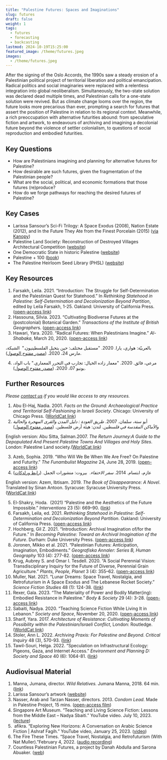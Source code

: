 ```yaml
---
title: "Palestine Futures: Spaces and Imaginations"
slug: futures
draft: false
weight: 1
tags:
  - futures
  - forecasting
  - backcasting
lastmod: 2024-10-19T15:25:00
featured_image: /theme/futures.jpeg
images:
  - /theme/futures.jpeg
---
```

After the signing of the Oslo Accords, the 1990s saw a steady erosion of a Palestinian political project of territorial liberation and political emancipation. Radical politics and social imaginaries were replaced with a relentless integration into global neoliberalism. Simultaneously, the two-state solution was declared dead multiple times, and Palestinian calls for a one-state solution were revived. But as climate change looms over the region, the future looks more precarious than ever, prompting a search for futures that assert the position of Palestine in relation to its regional context. Meanwhile, a rich preoccupation with alternative futurities abound: from speculative fiction and artwork, to endeavours of archiving and imagining a decolonial future beyond the violence of settler colonialism, to questions of social reproduction and embodied futurities.

## Key Questions

- How are Palestinians imagining and planning for alternative futures for Palestine? 
- How desirable are such futures, given the fragmentation of the Palestinian people? 
- What are the social, political, and economic formations that those futures (re)produce? 
- How do we forge pathways for reaching the desired futures of Palestine? 

## Key Cases

- Larissa Sansour’s Sci-Fi Trilogy: A Space Exodus (2008), Nation Estate (2012), and In the Future They Ate from the Finest Porcelain (2015) ([via Kanopy](https://www.kanopystreaming.com/category/supplier/mec-film))
- Palestine Land Society: Reconstruction of Destroyed Villages Architectural Competition ([website](https://www.plands.org/en/competition-news))
- One Democratic State in historic Palestine ([website](https://onedemocraticstate.com)) 
- Palestine + 100 ([book](https://commapress.co.uk/books/palestine-100))
- The Palestine Heirloom Seed Library (PHSL) ([website](https://viviensansour.com/Palestine-Heirloom))

## Key Resources

1. Farsakh, Leila. 2021. “Introduction: The Struggle for Self-Determination and the Palestinian Quest for Statehood.” In *Rethinking Statehood in Palestine: Self-Determination and Decolonization Beyond Partition*, edited by Leila Farsakh, 1-25. Oakland: University of California Press. ([open-access link](https://luminosoa.org/site/chapters/e/10.1525/luminos.113.a/))
2. Hassouna, Silvia. 2023. “Cultivating Biodiverse Futures at the (postcolonial) Botanical Garden.” *Transactions of the Institute of British Geographer*s. ([open-access link](https://rgs-ibg.onlinelibrary.wiley.com/doi/10.1111/tran.12639)) 
3. Hawari, Yara. 2020. “Radical Futures: When Palestinians Imagine.” *Al-Shabaka*, March 20, 2020. ([open-access link](https://al-shabaka.org/commentaries/radical-futures-when-palestinians-imagine/))

بالعربيّة: هواري، يارا. 2020. "مستقبل مختلف: حين يتخيل الفلسطينيون."  الشبكة، مارس 24، 2020. ([مصدر مفتوح الوصول](https://al-shabaka.org/commentaries/%D9%85%D8%B3%D8%AA%D9%82%D8%A8%D9%84-%D9%85%D8%AE%D8%AA%D9%84%D9%81-%D8%AD%D9%8A%D9%86-%D9%8A%D8%AA%D8%AE%D9%8A%D9%84-%D8%A7%D9%84%D9%81%D9%84%D8%B3%D8%B7%D9%8A%D9%86%D9%8A%D9%88%D9%86/)).

4. مرعي، فائق. 2020. "معمار زاده الخيال: تجارب في التحرر المعماري." باب الواد، يونيو 07، 2020. ([مصدر مفتوح الوصول](https://babelwad.com/ar/%D9%86%D8%B5%D9%88%D8%B5/%D9%85%D8%B9%D9%85%D8%A7%D8%B1-%D8%B2%D8%A7%D8%AF%D9%87-%D8%A7%D9%84%D8%AE%D9%8A%D8%A7%D9%84-%D8%AA%D8%AC%D8%A7%D8%B1%D8%A8-%D9%81%D9%8A-%D8%A7%D9%84%D8%AA%D8%AD%D8%B1%D8%B1-%D8%A7%D9%84%D9%85%D8%B9/)). 

## Further Resources

*Please [contact us](https://palestine.araburbanism.com/contact/) if you would like access to any resources.*

1. Abu El-Haj, Nadia. 2001. *Facts on the Ground: Archaeological Practice and Territorial Self-Fashioning in Israeli Society*. Chicago: University of Chicago Press. ([WorldCat link](https://search.worldcat.org/title/Facts-on-the-ground-:-archaeological-practice-and-territorial-self-fashioning-in-Israeli-society/oclc/47666593))
2. أبو ستة، سلمان. 2007. *طريق العودة : دليل المدن والقرى المهجرة والحالية والأماكن المقدسة في فلسطين.* لندن: هيئة أرض فلسطين. ([مصدر مفتوح الوصول](https://www.plands.org/en/maps-atlases/atlases/the-return-journey/return-jounrney-pdfs))

English version: Abu Sitta, Salman.2007. *The Return Journey:A Guide to the Depopulated And Present Palestine Towns And Villages and Holy Sites*. London: Palestine Land society.([WorldCat link](https://search.worldcat.org/title/173205494))

3. Azeb, Sophia. 2019. “Who Will We Be When We Are Free? On Palestine and Futurity.” *The Funambulist Magazine* 24, June 28, 2019. ([open-access link](https://thefunambulist.net/magazine/24-futurisms/will-free-palestine-futurity-sophia-azeb))
4. عازم، ابتسام. 2014. *سفر الاختفاء*.  بيروت: منشورات الجمل. ([رابط ورلدكات](https://search.worldcat.org/title/884401035))

English version: Azem, Ibtisam. 2019. *The Book of Disappearance: A Novel*. Translated by Sinan Antoon. Syracuse: Syracuse University Press. ([WorldCat link](https://search.worldcat.org/title/1097462878))

5. El-Shakry, Hoda.  (2021) “Palestine and the Aesthetics of the Future Impossible.” *Interventions* 23 (5): 669–90. ([link](https://www.tandfonline.com/doi/full/10.1080/1369801X.2021.1885471))
6. Farsakh, Leila, ed. 2021. *Rethinking Statehood in Palestine: Self-Determination and Decolonization Beyond Partition*. Oakland: University of California Press. ([open-access link](https://luminosoa.org/site/books/e/10.1525/luminos.113/))
7. Hochberg, Gil Z. 2021. “Introduction: Archival Imagination of/for the Future.” In *Becoming Palestine: Toward an Archival Imagination of the Future*. Durham: Duke University Press. ([open-access link](https://assets-us-01.kc-usercontent.com/f7ca9afb-82c2-002a-a423-84e111d5b498/b24268db-351e-4419-bb16-debab12c9297/978-1-4780-1482-9_601.pdf?fm=webp&auto=format&lossless=true))
8. Joronen, Mikko et al. 2021. “Palestinian Futures: Anticipation, Imagination, Embodiments.” *Geografiska Annaler: Series B, Human Geography* 103 (4): 277-82. ([open-access link](https://www.tandfonline.com/doi/full/10.1080/04353684.2021.2004196))
9. Krug, Aubrey S. and Omar I. Tesdell. 2020. “A Social Perennial Vision: Transdisciplinary Inquiry for the Future of Diverse, Perennial Grain Agriculture.” *Plants, People, Planet* 3 (4): 355–62. ([open-access link](https://nph.onlinelibrary.wiley.com/doi/10.1002/ppp3.10175))
10. Muller, Nat. 2021. “Lunar Dreams: Space Travel, Nostalgia, and Retrofuturism in A Space Exodus and The Lebanese Rocket Society.” *Science Fiction Studies* 48 (1): 124-38. ([link](https://muse.jhu.edu/pub/347/article/800305/pdf))
11. Rexer, Gala. 2023. “The Materiality of Power and Bodily Matter(ing): Embodied Resistance in Palestine.” *Body & Society* 29 (4): 3-28. ([open-access link](https://journals.sagepub.com/doi/10.1177/1357034X231201950))
12. Sabaiti, Nadya. 2020. “Teaching Science Fiction While Living It in Lebanon.” *Society and Space*, November 20, 2020. ([open-access link](https://www.societyandspace.org/articles/teaching-science-fiction-while-living-it-in-lebanon))
13. Sharif, Yara. 2017. *Architecture of Resistance: Cultivating Moments of Possibility within the Palestinian/Israeli Conflict*, London: Routledge. ([WorldCat link](https://search.worldcat.org/title/987318656))
14. Stoler, Ann L. 2022. *Archiving Praxis: For Palestine and Beyond*. *Critical Inquiry* 48 (3), 570-93. ([link](https://www.journals.uchicago.edu/doi/10.1086/718625)) 
15. Tawil-Souri, Helga. 2022. “Speculation on Infrastructural Ecology: Pigeons, Gaza, and Internet Access.” *Environment and Planning D: Society and Space* 40 (6): 1064-81. ([link](https://journals.sagepub.com/doi/abs/10.1177/02637758221139857#:~:text=As%20a%20prototype%2C%20it%20is,WiFi%20and%20do%2Dit%2Dyourself))

## Audiovisual Material

1. Manna, Jumana, director. *Wild Relatives.* Jumana Manna, 2018. 64 min. ([link](https://www.jumanamanna.com/Wild-Relatives))
2. Larissa Sansour’s artwork ([website](https://larissasansour.com/))
3. Nasser, Arab and Tarzan Nasser, directors. 2013. *Condom Lead*. Made in Palestine Project, 15 mins. ([open-access film](https://youtu.be/LNkn552kEYA?si=SvTvoEaAOBC9zDc-))
4. Singapore Art Museum. “Teaching and Living Science Fiction: Lessons from the Middle East – Nadya Sbaiti.” YouTube video. July 10, 2023. ([lecture](https://youtu.be/guEgt5r5RbU?si=BXCdRljMyyAQKbPY)) 
5.  afikra. “Exploring New Horizons: A Conversation on Arabic Science Fiction | Ashraf Fagih.” YouTube video, January 25, 2023. ([video](https://youtu.be/JpFxK4SELZU)) 
6. The Fire These Times. “Space Travel, Nostalgia, and Retrofuturism (With Nat Muller).”February 4, 2022. ([audio recording](https://thefirethesetimes.com/2022/02/04/98-space-travel-nostalgia-and-retrofuturism-with-nat-muller/))
7. Countless Palestinian Futures, a project by Danah Abdulla and Sarona Abuaker. ([web](https://palifutures.com))
